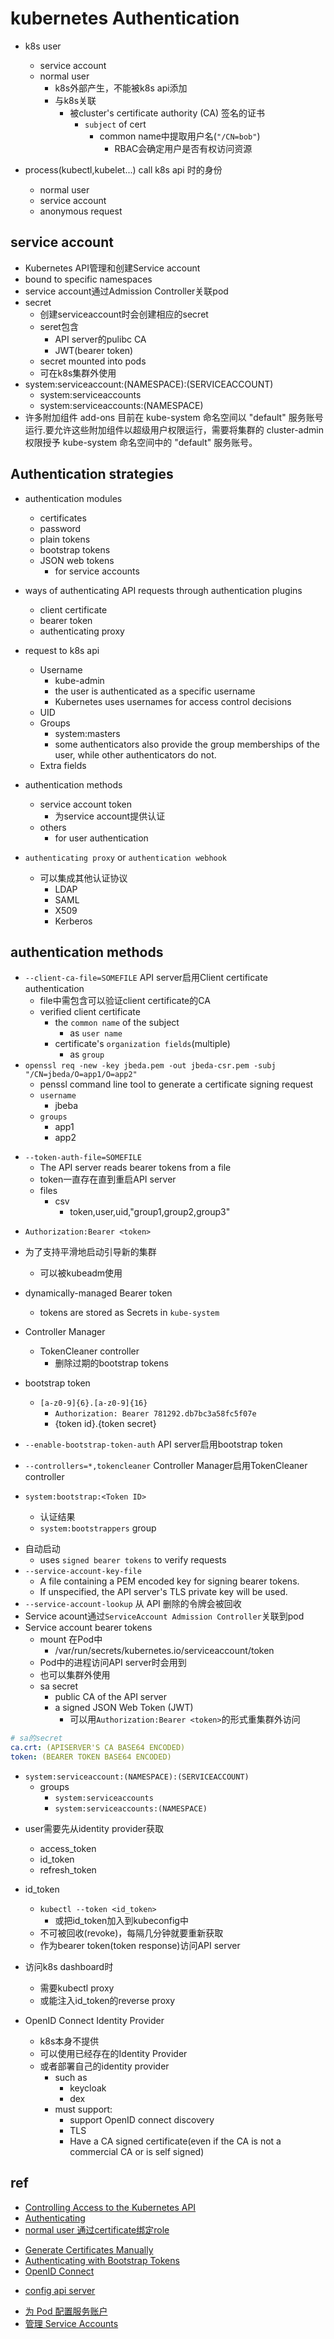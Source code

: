 

# kubernetes Authentication

+ k8s user
  + service account
  + normal user
      + k8s外部产生，不能被k8s api添加
      + 与k8s关联
          + 被cluster's certificate authority (CA) 签名的证书
              +  `subject` of cert
                  + common name中提取用户名(`"/CN=bob"`)
                      + RBAC会确定用户是否有权访问资源

+ process(kubectl,kubelet...) call k8s api 时的身份
    + normal user
    + service account
    + anonymous request

## service account
+ Kubernetes API管理和创建Service account
+ bound to specific namespaces
+ service account通过Admission Controller关联pod
+ secret
    + 创建serviceaccount时会创建相应的secret
    + seret包含
        + API server的pulibc CA
        + JWT(bearer token)
    + secret mounted into pods
    + 可在k8s集群外使用
+ system:serviceaccount:(NAMESPACE):(SERVICEACCOUNT)
    + system:serviceaccounts
    + system:serviceaccounts:(NAMESPACE)
+ 许多附加组件 add-ons 目前在 kube-system 命名空间以 "default" 服务账号运行.要允许这些附加组件以超级用户权限运行，需要将集群的 cluster-admin 权限授予 kube-system 命名空间中的 "default" 服务账号。



## Authentication strategies 

+ authentication modules
  + certificates
  + password
  + plain tokens
  + bootstrap tokens
  + JSON web tokens
    + for service accounts

+ ways of authenticating API requests through authentication plugins
    + client certificate
    + bearer token
    + authenticating proxy


+ request to k8s api
    + Username
        + kube-admin
        + the user is authenticated as a specific username
        + Kubernetes uses usernames for access control decisions
    + UID
    + Groups
        + system:masters
        + some authenticators also provide the group memberships of the user, while other authenticators do not.
    + Extra fields

+ authentication methods
    + service account token
        + 为service account提供认证
    + others
        + for user authentication

+ `authenticating proxy` or `authentication webhook`
    + 可以集成其他认证协议
        + LDAP
        + SAML
        + X509
        + Kerberos

## authentication methods
<!-- X509 Client Certs -->
+ `--client-ca-file=SOMEFILE` API server启用Client certificate authentication
  + file中需包含可以验证client certificate的CA
  + verified client certificate
    + the `common name` of the subject 
      + as `user name`
    + certificate's `organization fields`(multiple)
      + as `group`
+ `openssl req -new -key jbeda.pem -out jbeda-csr.pem -subj "/CN=jbeda/O=app1/O=app2"`
  + penssl command line tool to generate a certificate signing request
  + `username`
    + jbeba
  + `groups`
    + app1
    + app2

<!-- static token file -->
+ `--token-auth-file=SOMEFILE` 
  + The API server reads bearer tokens from a file 
  + token一直存在直到重启API server
  + files
    + csv
      + token,user,uid,"group1,group2,group3"

<!-- Putting a Bearer Token in a Request  -->
+ `Authorization:Bearer <token>`

<!-- Bootstrap Tokens -->
+ 为了支持平滑地启动引导新的集群
  + 可以被kubeadm使用

+ dynamically-managed Bearer token 
  + tokens are stored as Secrets in `kube-system`

+ Controller Manager
  + TokenCleaner controller
    + 删除过期的bootstrap tokens

+ bootstrap token
  + `[a-z0-9]{6}.[a-z0-9]{16}`
    + `Authorization: Bearer 781292.db7bc3a58fc5f07e`
    + {token id}.{token secret}

+ `--enable-bootstrap-token-auth` API server启用bootstrap token
+ `--controllers=*,tokencleaner` Controller Manager启用TokenCleaner controller

+ `system:bootstrap:<Token ID>`
  + 认证结果
  + `system:bootstrappers` group

<!-- Service Account Tokens -->
+ 自动启动  
  + uses `signed bearer tokens` to verify requests
+ `--service-account-key-file`
  + A file containing a PEM encoded key for signing bearer tokens. 
  + If unspecified, the API server's TLS private key will be used.
+ `--service-account-lookup` 从 API 删除的令牌会被回收 
+ Service acount通过`ServiceAccount Admission Controller`关联到pod
+ Service account bearer tokens 
    + mount 在Pod中
      +  /var/run/secrets/kubernetes.io/serviceaccount/token
    + Pod中的进程访问API server时会用到
    + 也可以集群外使用
    + sa secret
      + public CA of the API server 
      + a signed JSON Web Token (JWT)
        + 可以用`Authorization:Bearer <token>`的形式重集群外访问
```yaml
# sa的secret
ca.crt: (APISERVER'S CA BASE64 ENCODED)
token: (BEARER TOKEN BASE64 ENCODED)
```

+ `system:serviceaccount:(NAMESPACE):(SERVICEACCOUNT)`
  + groups
    + `system:serviceaccounts`
    + `system:serviceaccounts:(NAMESPACE)`

<!-- OpenID Connect Tokens -->
+ user需要先从identity provider获取
  + access_token
  + id_token
  + refresh_token

+ id_token
    + `kubectl --token <id_token>`
      + 或把id_token加入到kubeconfig中
    + 不可被回收(revoke)，每隔几分钟就要重新获取
    + 作为bearer token(token response)访问API server

+ 访问k8s dashboard时
  + 需要kubectl proxy
  + 或能注入id_token的reverse proxy

+ OpenID Connect Identity Provider
  + k8s本身不提供
  + 可以使用已经存在的Identity Provider
  + 或者部署自己的identity provider
    + such as 
      + keycloak
      + dex
    + must support:
      + support OpenID connect discovery
      + TLS
      + Have a CA signed certificate(even if the CA is not a commercial CA or is self signed)


## ref
<!-- authentication -->
+ [Controlling Access to the Kubernetes API](https://kubernetes.io/docs/concepts/security/controlling-access/)
+ [Authenticating](https://kubernetes.io/docs/reference/access-authn-authz/authentication/)
+ [normal user 通过certificate绑定role](https://kubernetes.io/zh-cn/docs/reference/access-authn-authz/certificate-signing-requests/#normal-user)

<!-- auth method -->
+ [Generate Certificates Manually](https://kubernetes.io/docs/tasks/administer-cluster/certificates/)
+ [Authenticating with Bootstrap Tokens](https://kubernetes.io/docs/reference/access-authn-authz/bootstrap-tokens/)
+ [OpenID Connect](https://openid.net/connect/)


<!-- config -->
+ [config api server](https://kubernetes.io/docs/reference/access-authn-authz/authentication/#configuring-the-api-server)


<!-- service account -->
+ [为 Pod 配置服务账户](https://kubernetes.io/zh-cn/docs/tasks/configure-pod-container/configure-service-account/)
+ [管理 Service Accounts](https://kubernetes.io/zh/docs/reference/access-authn-authz/service-accounts-admin/)